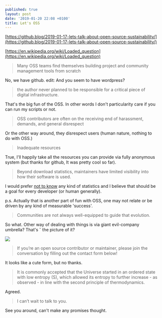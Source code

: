 ```yaml
---
published: true
layout: post
date: '2019-01-20 22:08 +0100'
title: Let's OSS
---
```

[https://github.blog/2019-01-17-lets-talk-about-open-source-sustainability/](https://github.blog/2019-01-17-lets-talk-about-open-source-sustainability/)

[https://en.wikipedia.org/wiki/Loaded_question](https://en.wikipedia.org/wiki/Loaded_question)

> Many OSS teams find themselves building project and community management tools from scratch

No, we have github. edit: And you seem to have wordpress?

> the author never planned to be responsible for a critical piece of digital infrastructure.

That's the big fun of the OSS. In other words I don't particularity care if you can run my scripts or not.

> OSS contributors are often on the receiving end of harassment, demands, and general disrespect

Or the other way around, they disrespect users (human nature, nothing to do with OSS.)

> Inadequate resources

True, I'll happily take all the resources you can provide via fully anonymous system (but thanks for github, It was pretty cool so far).

> Beyond download statistics, maintainers have limited visibility into how their software is used.

I would prefer [not to know](/about/) any kind of statistics and I believe that should be a goal for every developer (or human generally). 

p.s. Actually that is another part of fun with OSS, one may not relate or be driven by any kind of measurable 'success'.

> Communities are not always well-equipped to guide that evolution.

So what. Other way of dealing with things is via giant evil-company umbrella? That's ˇ the picture of it?

![](https://github.blog/wp-content/uploads/2019/01/open-source-sustainability_universe2018-linkedin.png)

> If you’re an open source contributor or maintainer, please join the conversation by filling out the contact form below! 

It looks like a cute form, but no thanks.

> It is commonly accepted that the Universe started in an ordered state with low entropy (S), which allowed its entropy to further increase - as observed - in line with the second principle of thermodynamics.

Agreed.

> I can’t wait to talk to you.

See you around, can't make any promises thought.
